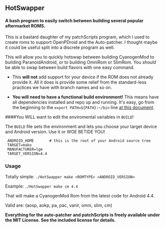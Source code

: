 ## HotSwapper
#### A bash program to easily switch between building several popular aftermarket ROMS.

This is a bastard daughter of my patchScripts program, which I used to create roms to support OpenPDroid and the Auto-patcher. I thought maybe it could be useful split into a discrete program as well.

This will allow you to quickly hotswap between building CyanogenMod to building ParanoidAndroid, or to building OmniRom or SlimRom. You _should_ be able to swap between build flavors with one easy command.

* This __will not__ add support for your device if the ROM does not already provide it. All it does is provide some relief from the standard-less practices we have with branch names and so on.

* __You will need to have a functional build environment!__ This means have all dependencies installed and repo up and running. It's easy, go from the beginning to the ```export PATH=${PATH}:~/bin``` line [at this document](http://wiki.cyanogenmod.org/w/Build_for_grouper#Put_the_.7E.2Fbin_directory_in_your_path_of_execution).


####You WILL want to edit the enviromental variables in ```BUILD```!

The ```BUILD``` file sets the environment and lets you choose your target device and Android version. Use it or WOE BETIDE YOU!

     ANDROID_HOME       # this is the root of your Android source tree
     TARGET=mako
     MANUFACTURER=lge
     TARGET_VERSION=4.4
    
### Usage

Totally simple:  ```./HotSwapper make <ROMTYPE> <ANDROID_VERSION>```

Example: ```./HotSwapper make cm 4.4```

That will make a CyanogenMod Rom from the latest code for Android 4.4.

Valid <ROMTYPES> are: (aosp, aokp, pa, pac, vanir, omni, slim, cm)

**Everything for the auto-patcher and patchScripts is freely available under the MIT License. See the included license for details.**